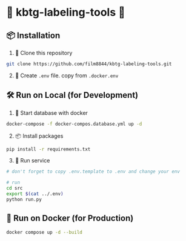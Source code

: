 # 🔧 **kbtg-labeling-tools** 🔧

## 📦 Installation
1. 🔄 Clone this repository
```bash
git clone https://github.com/film8844/kbtg-labeling-tools.git
```
2. 📄 Create `.env` file. copy from `.docker.env`

## 🛠 Run on Local (for Development)
1. 🚀 Start database with docker
```bash
docker-compose -f docker-compos.database.yml up -d
```
2. 📦 Install packages
```bash
pip install -r requirements.txt
```
3. 🏃 Run service
```bash
# don't forget to copy .env.template to .env and change your env

# run
cd src
export $(cat ../.env)
python run.py
```
## 🐳 Run on Docker (for Production)
```bash
docker compose up -d --build
```
